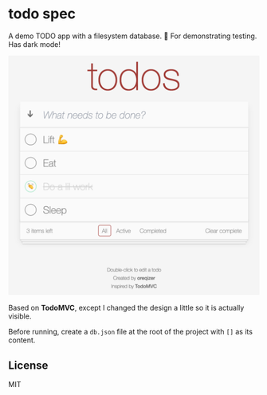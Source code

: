 # todo spec

A demo TODO app with a filesystem database. :scroll: For demonstrating testing. Has dark mode!

![Sneakpeek](docs/sneakpeek.png)

Based on **TodoMVC**, except I changed the design a little so it is actually visible.

Before running, create a `db.json` file at the root of the project with `[]` as its content.

## License

MIT
